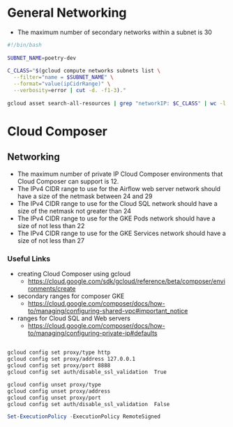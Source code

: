 # General Networking
- The maximum number of secondary networks within a subnet is 30


```bash
#!/bin/bash
​
SUBNET_NAME=poetry-dev
​
C_CLASS="$(gcloud compute networks subnets list \
  --filter="name = $SUBNET_NAME" \
  --format="value(ipCidrRange)" \
  --verbosity=error | cut -d. -f1-3)."
​
gcloud asset search-all-resources | grep "networkIP: $C_CLASS" | wc -l
```


# Cloud Composer
## Networking

- The maximum number of private IP Cloud Composer environments that Cloud Composer can support is 12.
- The IPv4 CIDR range to use for the Airflow web server network should have a size of the netmask between 24 and 29
- The IPv4 CIDR range to use for the Cloud SQL network should have a size of the netmask not greater than 24
- The IPv4 CIDR range to use for the GKE Pods network should have a size of not less than 22
- The IPv4 CIDR range to use for the GKE Services network should have a size of not less than 27

### Useful Links
- creating Cloud Composer using gcloud
    - https://cloud.google.com/sdk/gcloud/reference/beta/composer/environments/create
- secondary ranges for composer GKE
    - https://cloud.google.com/composer/docs/how-to/managing/configuring-shared-vpc#important_notice
- ranges for Cloud SQL and Web servers
    - https://cloud.google.com/composer/docs/how-to/managing/configuring-private-ip#defaults

##

```bash
gcloud config set proxy/type http
gcloud config set proxy/address 127.0.0.1
gcloud config set proxy/port 8888
gcloud config set auth/disable_ssl_validation  True

gcloud config unset proxy/type
gcloud config unset proxy/address
gcloud config unset proxy/port
gcloud config set auth/disable_ssl_validation  False
```

```ps1
Set-ExecutionPolicy -ExecutionPolicy RemoteSigned
```